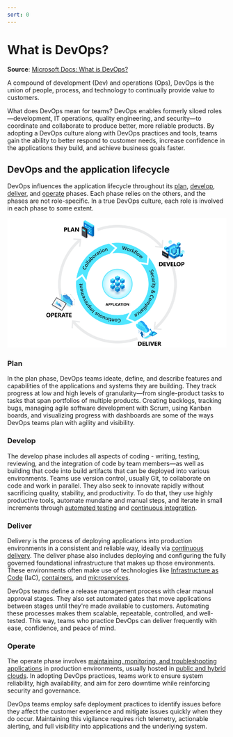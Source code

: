 ```yaml
---
sort: 0
---
```

# What is DevOps?
**Source**: [Microsoft Docs: What is DevOps?](https://docs.microsoft.com/en-us/azure/devops/overview/what-is-devops)

A compound of development (Dev) and operations (Ops), DevOps is the union of people, process, and technology
to continually provide value to customers.

What does DevOps mean for teams? DevOps enables formerly siloed roles—development, IT operations, quality
engineering, and security—to coordinate and collaborate to produce better, more reliable products. By
adopting a DevOps culture along with DevOps practices and tools, teams gain the ability to better respond
to customer needs, increase confidence in the applications they build, and achieve business goals faster.

## DevOps and the application lifecycle

DevOps influences the application lifecycle throughout its 
[plan](1-Plan.md), 
[develop](2-Develop.md), 
[deliver](3-Deliver.md), and 
[operate](4-Operate.md) phases. Each phase relies on the others, and 
the phases are not role-specific. In a true DevOps culture, each role is involved in each phase to some 
extent.

![The DevOps lifecycle](./_img/devops-lifecycle.png)

### Plan

In the plan phase, DevOps teams ideate, define, and describe features and capabilities of the applications 
and systems they are building. They track progress at low and high levels of granularity—from single-product 
tasks to tasks that span portfolios of multiple products. Creating backlogs, tracking bugs, managing
agile software development with Scrum, using Kanban boards, and visualizing progress with dashboards are some of the ways
DevOps teams plan with agility and visibility.

### Develop

The develop phase includes all aspects of coding - writing, 
testing, reviewing, and the integration of code by team members—as well as building that code into build 
artifacts that can be deployed into various environments. Teams use version control, usually Git, to
collaborate on code and work in parallel. They also seek to innovate rapidly without
sacrificing quality, stability, and productivity. To do that, they use highly productive tools, automate 
mundane and manual steps, and iterate in small increments through 
[automated testing](https://docs.microsoft.com/en-us/devops/develop/shift-left-make-testing-fast-reliable) and 
[continuous integration](6-CI.md).

### Deliver

Delivery is the process of deploying applications into production environments in a consistent and reliable 
way, ideally via [continuous delivery](7-CD.md). The deliver phase also 
includes deploying and configuring the fully governed foundational infrastructure that makes up those 
environments. These environments often make use of technologies like 
[Infrastructure as Code](9-IaaC.md) (IaC),
[containers](https://azure.microsoft.com/services/container-service/), and
[microservices](10-Microservices.md).

DevOps teams define a release management process with clear manual approval stages. They 
also set automated gates that move applications between stages until they're made available to customers. 
Automating these processes makes them scalable, repeatable, controlled, and 
well-tested. This way, teams who practice DevOps 
can deliver frequently with ease, confidence, and peace of mind.

### Operate

The operate phase involves [maintaining, monitoring, and troubleshooting applications](11-Monitoring.md)
in production environments, usually hosted in 
[public and hybrid clouds](https://azure.microsoft.com/overview/what-is-azure/).
In adopting DevOps practices, teams work to ensure system reliability, high availability, 
and aim for zero downtime while 
reinforcing security and governance.

DevOps teams employ safe deployment practices to identify issues
before they affect the customer experience and mitigate issues quickly when they do occur. Maintaining 
this vigilance requires rich telemetry, actionable alerting, and full visibility into applications and the 
underlying system.
